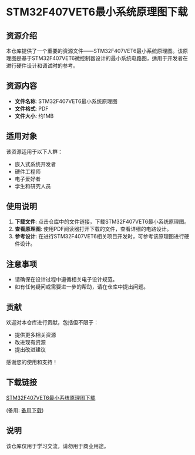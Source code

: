 # STM32F407VET6最小系统原理图下载

## 资源介绍

本仓库提供了一个重要的资源文件——STM32F407VET6最小系统原理图。该原理图是基于STM32F407VET6微控制器设计的最小系统电路图，适用于开发者在进行硬件设计和调试时的参考。

## 资源内容

- **文件名称**: STM32F407VET6最小系统原理图
- **文件格式**: PDF
- **文件大小**: 约1MB

## 适用对象

该资源适用于以下人群：

- 嵌入式系统开发者
- 硬件工程师
- 电子爱好者
- 学生和研究人员

## 使用说明

1. **下载文件**: 点击仓库中的文件链接，下载STM32F407VET6最小系统原理图。
2. **查看原理图**: 使用PDF阅读器打开下载的文件，查看详细的电路设计。
3. **参考设计**: 在进行STM32F407VET6相关项目开发时，可参考该原理图进行硬件设计。

## 注意事项

- 请确保在设计过程中遵循相关电子设计规范。
- 如有任何疑问或需要进一步的帮助，请在仓库中提出问题。

## 贡献

欢迎对本仓库进行贡献，包括但不限于：

- 提供更多相关资源
- 改进现有资源
- 提出改进建议

感谢您的使用和支持！

## 下载链接
[STM32F407VET6最小系统原理图下载](https://pan.quark.cn/s/a54b25884fe1) 

(备用: [备用下载](https://pan.baidu.com/s/1Ywo5sw_Pwj_KdAj9mRLdNw?pwd=1234))

## 说明

该仓库仅用于学习交流，请勿用于商业用途。
